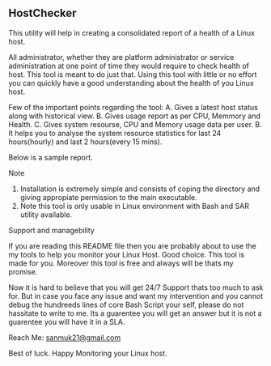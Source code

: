 ## HostChecker

This utility will help in creating a consolidated report of a health of a Linux host. 

All administrator, whether they are platform administrator or service administration at one point of time they would require to check health of host. This tool is meant to do just that. Using this tool with little or no effort you can quickly have a good understanding about the health of you Linux host.

Few of the important points regarding the tool:
  A. Gives a latest host status along with historical view.
  B. Gives usage report as per CPU, Memmory and Health.
  C. Gives system resourse, CPU and Memory usage data per user.
  B. It helps you to analyse the system resource statistics for last 24 hours(hourly) and last 2 hours(every 15 mins).

Below is a sample report.

Note
  1. Installation is extremely simple and consists of coping the directory and giving appropiate permission to the main executable. 
  2. Note this tool is only usable in Linux environment with Bash and SAR utility available.
  
Support and managebility

If you are reading this README file then you are probably about to use the my tools to help you monitor your Linux Host. Good choice. This tool is made for you. Moreover this tool is free and always will be thats my promise.

Now it is hard to believe that you will get 24/7 Support thats too much to ask for. But in case you face any issue and want my intervention and you cannot debug the hundreeds lines of core Bash Script your self, please do not hassitate to write to me. Its a guarentee you will get an answer but it is not a guarentee you will have it in a SLA.

Reach Me: sanmuk21@gmail.com

Best of luck. Happy Monitoring your Linux host.
